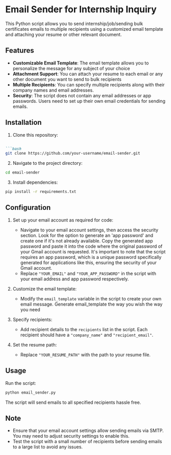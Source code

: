 

# Email Sender for Internship Inquiry

This Python script allows you to send internship/job/sending bulk certificates  emails to multiple recipients using a customized email template and attaching your resume or other relevant document.

## Features

- **Customizable Email Template**: The email template allows you to personalize the message for any subject of your choice 
- **Attachment Support**: You can attach your resume to each email or any other document you want to send to bulk recipients
- **Multiple Recipients**: You can specify multiple recipients along with their company names and email addresses.
- **Security**: The script does not contain any email addresses or app passwords. Users need to set up their own email credentials for sending emails.


## Installation


1. Clone this repository:
 ```markdown

```bash
git clone https://github.com/your-username/email-sender.git
```

2. Navigate to the project directory:

```bash
cd email-sender
```

3. Install dependencies:

```bash
pip install -r requirements.txt
```

## Configuration

1. Set up your email account as required for code:
   - Navigate to your email account settings, then access the security section. Look for the option to generate an 'app password' and create one if it's not already available. Copy the generated app password and paste it into the code where the original password of your Gmail account is requested. It's important to note that the script requires an app password, which is a unique password specifically generated for applications like this, ensuring the security of your Gmail account.
   - Replace `"YOUR_EMAIL"` and `"YOUR_APP_PASSWORD"` in the script with your email address and app password respectively.

2. Customize the email template:
   - Modify the `email_template` variable in the script to create your own email message. Generate email_template the way you wish the way you need

3. Specify recipients:
   - Add recipient details to the `recipients` list in the script. Each recipient should have a `"company_name"` and `"recipient_email"`.

4. Set the resume path:
   - Replace `"YOUR_RESUME_PATH"` with the path to your resume file.

## Usage

Run the script:

```bash
python email_sender.py
```

The script will send emails to all specified recipients hassle free.

## Note

- Ensure that your email account settings allow sending emails via SMTP. You may need to adjust security settings to enable this.
- Test the script with a small number of recipients before sending emails to a large list to avoid any issues.

```
